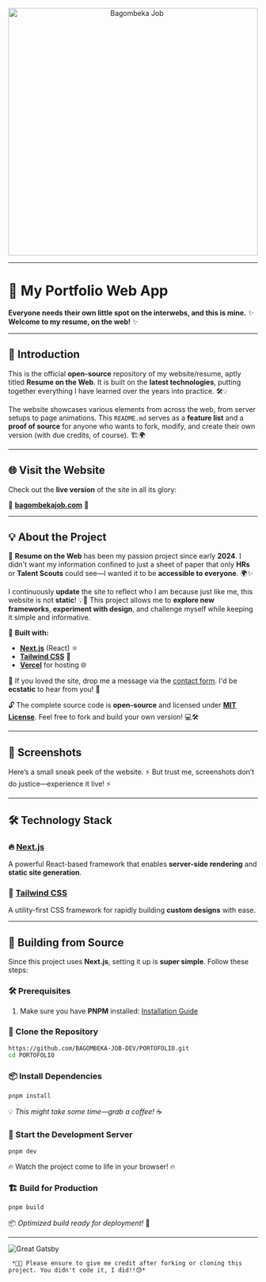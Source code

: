 <p align="center">
  <img src="https://i.imgur.com/UjTAEK8.png" alt="Bagombeka Job" width="100%" height="500px" />
</p>

---

# 🚀 My Portfolio Web App

**Everyone needs their own little spot on the interwebs, and this is mine.**
✨ **Welcome to my resume, on the web!** ✨

---

## 📌 Introduction

This is the official **open-source** repository of my website/resume, aptly titled **Resume on the Web**. It is built on the **latest technologies**, putting together everything I have learned over the years into practice. 🛠️💡

The website showcases various elements from across the web, from server setups to page animations. This `README.md` serves as a **feature list** and a **proof of source** for anyone who wants to fork, modify, and create their own version (with due credits, of course). 🏗️🌍

---

## 🌐 Visit the Website

Check out the **live version** of the site in all its glory:

🔗 **[bagombekajob.com](https://www.bagombekajob.com/)** 🔗

---

## 💡 About the Project

🚀 **Resume on the Web** has been my passion project since early **2024**. I didn't want my information confined to just a sheet of paper that only **HRs** or **Talent Scouts** could see—I wanted it to be **accessible to everyone**. 🌍✨

I continuously **update** the site to reflect who I am because just like me, this website is not **static**! 💡🔄 This project allows me to **explore new frameworks**, **experiment with design**, and challenge myself while keeping it simple and informative. 

🔧 **Built with:**
- **[Next.js](https://www.nextjs.org/)** (React) ⚛️
- **[Tailwind CSS](https://tailwindcss.com/)** 🎨
- **[Vercel](https://vercel.com/)** for hosting 🌐

💬 If you loved the site, drop me a message via the [contact form](#contact). I'd be **ecstatic** to hear from you! 📨

🔓 The complete source code is **open-source** and licensed under **[MIT License](https://github.com/BAGOMBEKA-JOB-DEV/PORTOFOLIO/blob/main/LICENSE)**. Feel free to fork and build your own version! 💻🛠️

---

## 📸 Screenshots

Here’s a small sneak peek of the website. 
⚡ But trust me, screenshots don’t do justice—experience it live! ⚡

<!-- | Landing                              | Projects                             | Languages                            |
| ------------------------------------ | ------------------------------------ | ------------------------------------ |
| ![](https://i.imgur.com/ZbMXby7.png) | ![](https://i.imgur.com/CsZ2VSx.png) | ![](https://i.imgur.com/oVWFmsI.png) | -->

---

## 🛠️ Technology Stack

### 🔥 [Next.js](https://www.nextjs.org/)
A powerful React-based framework that enables **server-side rendering** and **static site generation**.

### 🎨 [Tailwind CSS](https://tailwindcss.com/)
A utility-first CSS framework for rapidly building **custom designs** with ease.

---

## 🚀 Building from Source

Since this project uses **Next.js**, setting it up is **super simple**. Follow these steps:

### 🛠️ Prerequisites
1. Make sure you have **PNPM** installed: [Installation Guide](https://pnpm.io/installation)

### 📂 Clone the Repository
```bash
https://github.com/BAGOMBEKA-JOB-DEV/PORTOFOLIO.git
cd PORTOFOLIO
```

### 📦 Install Dependencies
```bash
pnpm install
```
💡 *This might take some time—grab a coffee!* ☕

### 🚀 Start the Development Server
```bash
pnpm dev
```
🔥 Watch the project come to life in your browser! 🔥

### 🏗️ Build for Production
```bash
pnpm build
```
📦 *Optimized build ready for deployment!* 🚀

---

![Great Gatsby](https://i.imgur.com/Dr8j5iv.gif)

```
 *🧑‍💻 Please ensure to give me credit after forking or cloning this project. You didn't code it, I did!!😓* 


